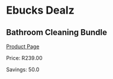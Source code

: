 
# Ebucks Dealz
## Bathroom Cleaning Bundle
[Product Page](https://www.ebucks.com/web/shop/productSelected.do?prodId=386262558&catId=375509364)

Price: R239.00

Savings: 50.0


	